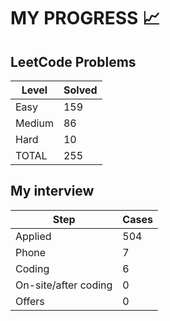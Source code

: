 # MY PROGRESS 📈

## LeetCode Problems

| Level  | Solved |
|--------|--------|
| Easy   |    159 |
| Medium |     86 |
| Hard   |     10 |
| TOTAL  |    255 |

## My interview

| Step                 | Cases |
|----------------------|-------|
| Applied              |   504 |
| Phone                |     7 |
| Coding               |     6 |
| On-site/after coding |     0 |
| Offers               |     0 |
 